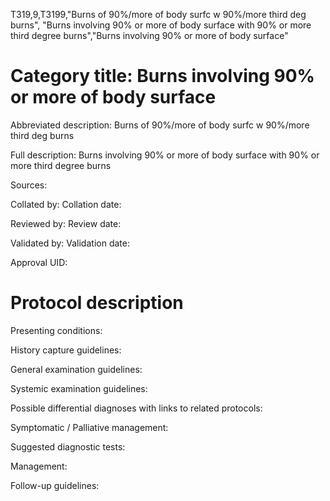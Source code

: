 T319,9,T3199,"Burns of 90%/more of body surfc w 90%/more third deg burns", "Burns involving 90% or more of body surface with 90% or more third degree burns","Burns involving 90% or more of body surface"
# Category title: Burns involving 90% or more of body surface

Abbreviated description: Burns of 90%/more of body surfc w 90%/more third deg burns

Full description: Burns involving 90% or more of body surface with 90% or more third degree burns

Sources:

Collated by:
Collation date:

Reviewed by:
Review date:

Validated by:
Validation date:

Approval UID:

# Protocol description

Presenting conditions:

History capture guidelines:

General examination guidelines:

Systemic examination guidelines:

Possible differential diagnoses with links to related protocols:

Symptomatic / Palliative management:

Suggested diagnostic tests:

Management:

Follow-up guidelines:
